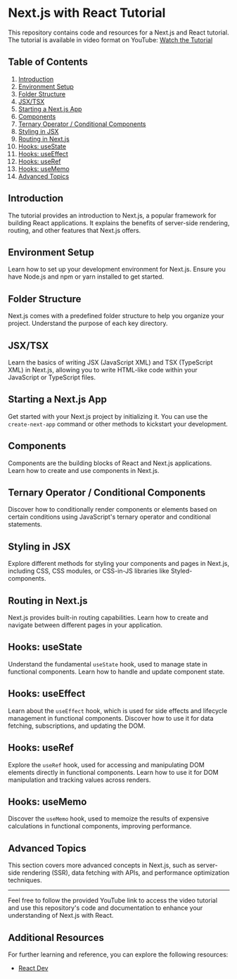# Next.js with React Tutorial

This repository contains code and resources for a Next.js and React tutorial. The tutorial is available in video format on YouTube: [Watch the Tutorial](https://www.youtube.com/watch?v=fJSFus0pxZI&t=4830s)

## Table of Contents

1. [Introduction](#introduction)
2. [Environment Setup](#environment-setup)
3. [Folder Structure](#folder-structure)
4. [JSX/TSX](#jsxtsx)
5. [Starting a Next.js App](#starting-a-nextjs-app)
6. [Components](#components)
7. [Ternary Operator / Conditional Components](#ternary-operator--conditional-components)
8. [Styling in JSX](#styling-in-jsx)
9. [Routing in Next.js](#routing-in-nextjs)
10. [Hooks: useState](#hooks-usestate)
11. [Hooks: useEffect](#hooks-useeffect)
12. [Hooks: useRef](#hooks-useref)
13. [Hooks: useMemo](#hooks-usememo)
14. [Advanced Topics](#advanced-topics)

## Introduction

The tutorial provides an introduction to Next.js, a popular framework for building React applications. It explains the benefits of server-side rendering, routing, and other features that Next.js offers.

## Environment Setup

Learn how to set up your development environment for Next.js. Ensure you have Node.js and npm or yarn installed to get started.

## Folder Structure

Next.js comes with a predefined folder structure to help you organize your project. Understand the purpose of each key directory.

## JSX/TSX

Learn the basics of writing JSX (JavaScript XML) and TSX (TypeScript XML) in Next.js, allowing you to write HTML-like code within your JavaScript or TypeScript files.

## Starting a Next.js App

Get started with your Next.js project by initializing it. You can use the `create-next-app` command or other methods to kickstart your development.

## Components

Components are the building blocks of React and Next.js applications. Learn how to create and use components in Next.js.

## Ternary Operator / Conditional Components

Discover how to conditionally render components or elements based on certain conditions using JavaScript's ternary operator and conditional statements.

## Styling in JSX

Explore different methods for styling your components and pages in Next.js, including CSS, CSS modules, or CSS-in-JS libraries like Styled-components.

## Routing in Next.js

Next.js provides built-in routing capabilities. Learn how to create and navigate between different pages in your application.

## Hooks: useState

Understand the fundamental `useState` hook, used to manage state in functional components. Learn how to handle and update component state.

## Hooks: useEffect

Learn about the `useEffect` hook, which is used for side effects and lifecycle management in functional components. Discover how to use it for data fetching, subscriptions, and updating the DOM.

## Hooks: useRef

Explore the `useRef` hook, used for accessing and manipulating DOM elements directly in functional components. Learn how to use it for DOM manipulation and tracking values across renders.

## Hooks: useMemo

Discover the `useMemo` hook, used to memoize the results of expensive calculations in functional components, improving performance.

## Advanced Topics

This section covers more advanced concepts in Next.js, such as server-side rendering (SSR), data fetching with APIs, and performance optimization techniques.

---

Feel free to follow the provided YouTube link to access the video tutorial and use this repository's code and documentation to enhance your understanding of Next.js with React.

## Additional Resources

For further learning and reference, you can explore the following resources:

- [React Dev](https://react.dev/)